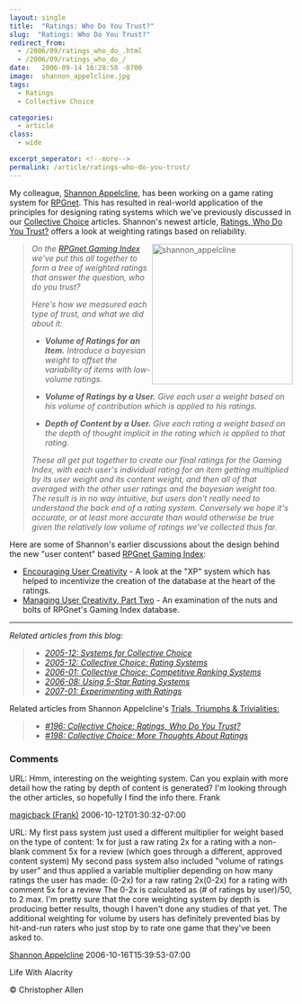 ```yaml
---
layout: single
title:  "Ratings: Who Do You Trust?"
slug:  "Ratings: Who Do You Trust?"
redirect_from:
  - /2006/09/ratings_who_do_.html
  - /2006/09/ratings_who_do_/
date:   2006-09-14 16:28:58 -0700
image:  shannon_appelcline.jpg
tags: 
  - Ratings
  - Collective Choice

categories:
  - article
class:
  - wide

excerpt_seperator: <!--more-->
permalink: /article/ratings-who-do-you-trust/
---
```


My colleague, [Shannon Appelcline](http://www.skotos.net/about/staff/shannon_appelcline.php), has been working on a game rating system for [RPGnet](http://www.rpg.net). This has resulted in real-world application of the principles for designing rating systems which we've previously discussed in our [Collective Choice](/2005/12/collective_choi.html) articles. Shannon's newest article, [Ratings, Who Do You Trust?](http://www.skotos.net/articles/TTnT_/TTnT_196.phtml) offers a look at weighting ratings based on reliability.

><img width="250px" align="right" src="{{ site.url }}{{ site.baseurl }}/assets/images/shannon_appelcline.jpg" alt="shannon_appelcline"/>

>_On the [RPGnet Gaming Index](http://index.rpg.net/) we've put this all together to form a tree of weighted ratings that answer the question, _who do you trust_?_
> 
> _Here's how we measured each type of trust, and what we did about it:_
> 
> * _**Volume of Ratings for an Item.** Introduce a bayesian weight to offset the variability of items with low-volume ratings._
>     
> * _**Volume of Ratings by a User.** Give each user a weight based on his volume of contribution which is applied to his ratings._
>     
> * _**Depth of Content by a User.** Give each rating a weight based on the depth of thought implicit in the rating which is applied to that rating._
>     
> 
> _These all get put together to create our final ratings for the Gaming Index, with each user's individual rating for an item getting multiplied by its user weight and its content weight, and then all of that averaged with the other user ratings and the bayesian weight too. The result is in no way intuitive, but users don't really need to understand the back end of a rating system. Conversely we hope it's accurate, or at least more accurate than would otherwise be true given the relatively low volume of ratings we've collected thus far._

Here are some of Shannon's earlier discussions about the design behind the new "user content" based [RPGnet Gaming Index](http://index.rpg.net):

* [Encouraging User Creativity](http://www.skotos.net/articles/TTnT_/TTnT_191.phtml) \- A look at the "XP" system which has helped to incentivize the creation of the database at the heart of the ratings.
* [Managing User Creativity, Part Two](http://www.skotos.net/articles/TTnT_/TTnT_193.phtml) \- An examination of the nuts and bolts of RPGnet's Gaming Index database.

* * *

_Related articles from this blog:_

> * _[2005-12: Systems for Collective Choice](/2005/12/systems_for_col.html)_
> * _[2005-12: Collective Choice: Rating Systems](/2005/12/collective_choi.html)_
> * _[2006-01: Collective Choice: Competitive Ranking Systems](/2006/01/ranking_systems.html)_
> * _[2006-08: Using 5-Star Rating Systems](/2006/08/using_5star_rat.html)_
> * _[2007-01: Experimenting with Ratings](/2007/01/collective_choi.html)_

Related articles from Shannon Appelcline's [Trials, Triumphs & Trivialities:](http://www.skotos.net/articles/show-column.phtml?colname=TTnT_)

> * _[#196: Collective Choice: Ratings, Who Do You Trust?](http://www.skotos.net/articles/TTnT_/TTnT_196.phtml)_
> * _[#198: Collective Choice: More Thoughts About Ratings](http://www.skotos.net/articles/TTnT_/TTnT_198.phtml)_

### Comments

URL: Hmm, interesting on the weighting system. Can you explain with more detail how the rating by depth of content is generated? I'm looking through the other articles, so hopefully I find the info there. Frank

[magicback (Frank)](#) 2006-10-12T01:30:32-07:00

URL: My first pass system just used a different multiplier for weight based on the type of content: 1x for just a raw rating 2x for a rating with a non-blank comment 5x for a review (which goes through a different, approved content system) My second pass system also included "volume of ratings by user" and thus applied a variable multiplier depending on how many ratings the user has made: (0-2x) for a raw rating 2x(0-2x) for a rating with comment 5x for a review The 0-2x is calculated as (# of ratings by user)/50, to 2 max. I'm pretty sure that the core weighting system by depth is producing better results, though I haven't done any studies of that yet. The additional weighting for volume by users has definitely prevented bias by hit-and-run raters who just stop by to rate one game that they've been asked to.

[Shannon Appelcline](#) 2006-10-16T15:39:53-07:00

<!-- [Games](/tags/games/) [Social Software](/tags/social-software/) [User Interface](/tags/user-interface/) [Web/Tech](/tags/web/tech/) [Weblogs](/tags/weblogs/) [rating](/tags/rating/) [ratings](/tags/ratings/) [collective choice](/tags/collective-choice/) [reliability](/tags/reliability/) [weight](/tags/weight/) [weighing](/tags/weighing/) [trust](/tags/trust/) [volume](/tags/volume/) [depth](/tags/depth/) [user content](/tags/user-content/) [rpgnet](/tags/rpgnet/) [inedex](/tags/inedex/) [creativity](/tags/creativity/) [skotos](/tags/skotos/) [shannon appelcline](/tags/shannon-appelcline/) -->

Life With Alacrity

© Christopher Allen